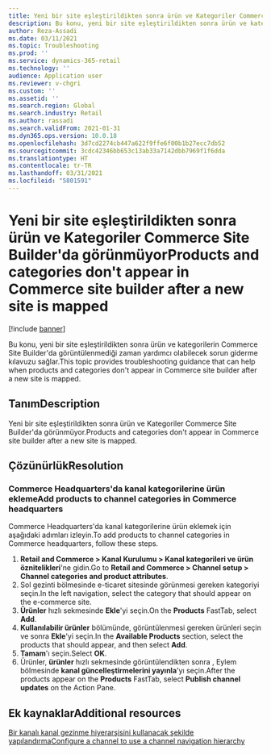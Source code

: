 ```yaml
---
title: Yeni bir site eşleştirildikten sonra ürün ve Kategoriler Commerce Site Builder'da görünmüyor
description: Bu konu, yeni bir site eşleştirildikten sonra ürün ve kategorilerin Commerce Site Builder'da görüntülenmediği zaman yardımcı olabilecek sorun giderme kılavuzu sağlar.
author: Reza-Assadi
ms.date: 03/11/2021
ms.topic: Troubleshooting
ms.prod: ''
ms.service: dynamics-365-retail
ms.technology: ''
audience: Application user
ms.reviewer: v-chgri
ms.custom: ''
ms.assetid: ''
ms.search.region: Global
ms.search.industry: Retail
ms.author: rassadi
ms.search.validFrom: 2021-01-31
ms.dyn365.ops.version: 10.0.18
ms.openlocfilehash: 3d7cd2274cb447a622f9ffe6f00b1b27ecc7db52
ms.sourcegitcommit: 3cdc42346bb653c13ab33a7142dbb7969f1f6dda
ms.translationtype: HT
ms.contentlocale: tr-TR
ms.lasthandoff: 03/31/2021
ms.locfileid: "5801591"
---
```

# <a name="products-and-categories-dont-appear-in-commerce-site-builder-after-a-new-site-is-mapped"></a><span data-ttu-id="e8b52-103">Yeni bir site eşleştirildikten sonra ürün ve Kategoriler Commerce Site Builder'da görünmüyor</span><span class="sxs-lookup"><span data-stu-id="e8b52-103">Products and categories don't appear in Commerce site builder after a new site is mapped</span></span>

[!include [banner](../../includes/banner.md)]

<span data-ttu-id="e8b52-104">Bu konu, yeni bir site eşleştirildikten sonra ürün ve kategorilerin Commerce Site Builder'da görüntülenmediği zaman yardımcı olabilecek sorun giderme kılavuzu sağlar.</span><span class="sxs-lookup"><span data-stu-id="e8b52-104">This topic provides troubleshooting guidance that can help when products and categories don't appear in Commerce site builder after a new site is mapped.</span></span>

## <a name="description"></a><span data-ttu-id="e8b52-105">Tanım</span><span class="sxs-lookup"><span data-stu-id="e8b52-105">Description</span></span>

<span data-ttu-id="e8b52-106">Yeni bir site eşleştirildikten sonra ürün ve Kategoriler Commerce Site Builder'da görünmüyor.</span><span class="sxs-lookup"><span data-stu-id="e8b52-106">Products and categories don't appear in Commerce site builder after a new site is mapped.</span></span>

## <a name="resolution"></a><span data-ttu-id="e8b52-107">Çözünürlük</span><span class="sxs-lookup"><span data-stu-id="e8b52-107">Resolution</span></span>

### <a name="add-products-to-channel-categories-in-commerce-headquarters"></a><span data-ttu-id="e8b52-108">Commerce Headquarters'da kanal kategorilerine ürün ekleme</span><span class="sxs-lookup"><span data-stu-id="e8b52-108">Add products to channel categories in Commerce headquarters</span></span>

<span data-ttu-id="e8b52-109">Commerce Headquarters'da kanal kategorilerine ürün eklemek için aşağıdaki adımları izleyin.</span><span class="sxs-lookup"><span data-stu-id="e8b52-109">To add products to channel categories in Commerce headquarters, follow these steps.</span></span>

1. <span data-ttu-id="e8b52-110">**Retail and Commerce \> Kanal Kurulumu \> Kanal kategorileri ve ürün öznitelikleri**'ne gidin.</span><span class="sxs-lookup"><span data-stu-id="e8b52-110">Go to **Retail and Commerce \> Channel setup \> Channel categories and product attributes**.</span></span>
1. <span data-ttu-id="e8b52-111">Sol gezinti bölmesinde e-ticaret sitesinde görünmesi gereken kategoriyi seçin.</span><span class="sxs-lookup"><span data-stu-id="e8b52-111">In the left navigation, select the category that should appear on the e-commerce site.</span></span>
1. <span data-ttu-id="e8b52-112">**Ürünler** hızlı sekmesinde **Ekle**'yi seçin.</span><span class="sxs-lookup"><span data-stu-id="e8b52-112">On the **Products** FastTab, select **Add**.</span></span>
1. <span data-ttu-id="e8b52-113">**Kullanılabilir ürünler** bölümünde, görüntülenmesi gereken ürünleri seçin ve sonra **Ekle**'yi seçin.</span><span class="sxs-lookup"><span data-stu-id="e8b52-113">In the **Available Products** section, select the products that should appear, and then select **Add**.</span></span>
1. <span data-ttu-id="e8b52-114">**Tamam**'ı seçin.</span><span class="sxs-lookup"><span data-stu-id="e8b52-114">Select **OK**.</span></span>
1. <span data-ttu-id="e8b52-115">Ürünler, **ürünler** hızlı sekmesinde görüntülendikten sonra , Eylem bölmesinde **kanal güncelleştirmelerini yayınla**'yı seçin.</span><span class="sxs-lookup"><span data-stu-id="e8b52-115">After the products appear on the **Products** FastTab, select **Publish channel updates** on the Action Pane.</span></span>

## <a name="additional-resources"></a><span data-ttu-id="e8b52-116">Ek kaynaklar</span><span class="sxs-lookup"><span data-stu-id="e8b52-116">Additional resources</span></span>

[<span data-ttu-id="e8b52-117">Bir kanalı kanal gezinme hiyerarşisini kullanacak şekilde yapılandırma</span><span class="sxs-lookup"><span data-stu-id="e8b52-117">Configure a channel to use a channel navigation hierarchy</span></span>](../configure-channel-hierarchy.md)
